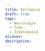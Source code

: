 ```yaml
---
title: Epilepsie
draft: true
tags:
  - Neurologie
  - Todo
  - Ziektebeeld
aliases: 
description: 
---
```

